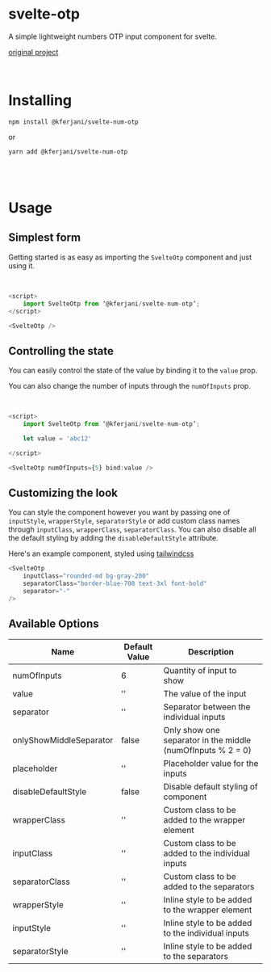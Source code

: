 # svelte-otp

A simple lightweight numbers OTP input component for svelte.

[original project](https://github.com/K4UNG/svelte-otp)

<br/>

# Installing

```
npm install @kferjani/svelte-num-otp
```

or

```
yarn add @kferjani/svelte-num-otp
```

<br/>
<br/>

# Usage

## Simplest form

Getting started is as easy as importing the `SvelteOtp` component and just using it.

<br/>

```js
<script>
    import SvelteOtp from ‘@kferjani/svelte-num-otp’;
</script>

<SvelteOtp />
```

## Controlling the state

You can easily control the state of the value by binding it to the `value` prop.

You can also change the number of inputs through the `numOfInputs` prop.

<br/>

```js
<script>
	import SvelteOtp from ‘@kferjani/svelte-num-otp’;

    let value = 'abc12'

</script>

<SvelteOtp numOfInputs={5} bind:value />
```

## Customizing the look

You can style the component however you want by passing one of `inputStyle`, `wrapperStyle`, `separatorStyle` or add custom class names through `inputClass`, `wrapperClass`, `separatorClass`. You can also disable all the default styling by adding the `disableDefaultStyle` attribute.

Here's an example component, styled using [tailwindcss](https://tailwindcss.com/ 'Tailwind css framework')

```js
<SvelteOtp
	inputClass="rounded-md bg-gray-200"
	separatorClass="border-blue-700 text-3xl font-bold"
	separator="-"
/>
```

## Available Options

| **Name**                | **Default Value** | **Description**                                             |
| ----------------------- | ----------------- | ----------------------------------------------------------- |
| numOfInputs             | 6                 | Quantity of input to show                                   |
| value                   | ''                | The value of the input                                      |
| separator               | ''                | Separator between the individual inputs                     |
| onlyShowMiddleSeparator | false             | Only show one separator in the middle (numOfInputs % 2 = 0) |
| placeholder             | ''                | Placeholder value for the inputs                            |
| disableDefaultStyle     | false             | Disable default styling of component                        |
| wrapperClass            | ''                | Custom class to be added to the wrapper element             |
| inputClass              | ''                | Custom class to be added to the individual inputs           |
| separatorClass          | ''                | Custom class to be added to the separators                  |
| wrapperStyle            | ''                | Inline style to be added to the wrapper element             |
| inputStyle              | ''                | Inline style to be added to the individual inputs           |
| separatorStyle          | ''                | Inline style to be added to the separators                  |

